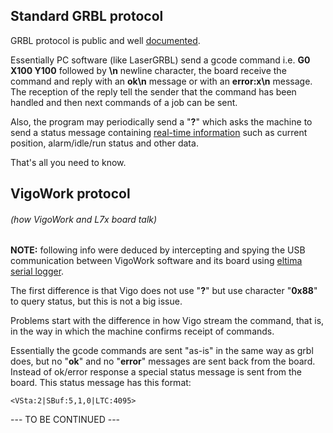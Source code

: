 ## Standard GRBL protocol

GRBL protocol is public and well [documented](https://github.com/gnea/grbl/wiki/Grbl-v1.1-Interface).

Essentially PC software (like LaserGRBL) send a gcode command i.e. **G0 X100 Y100** followed by **\n** newline character, the board receive the command and reply with an **ok\n** message or with an **error:x\n** message. The reception of the reply tell the sender that the command has been handled and then next commands of a job can be sent.

Also, the program may periodically send a "**?**" which asks the machine to send a status message containing [real-time information](https://github.com/gnea/grbl/wiki/Grbl-v1.1-Interface#real-time-status-reports) such as current position, alarm/idle/run status and other data.

That's all you need to know.



## VigoWork protocol

###### (how VigoWork and L7x board talk)

**NOTE:** following info were deduced by intercepting and spying the USB communication between VigoWork software and its board using [eltima serial logger](www.eltima.com/products/rs232-data-logger).

The first difference is that Vigo does not use "**?**" but use character "**0x88**" to query status, but this is not a big issue.

Problems start with the difference in how Vigo stream the command, that is, in the way in which the machine confirms receipt of commands.

Essentially the gcode commands are sent "as-is" in the same way as grbl does, but no "**ok**" and no "**error**" messages are sent back from the board. Instead of ok/error response a special status message is sent from the board. This status message has this format:

`<VSta:2|SBuf:5,1,0|LTC:4095>`

--- TO BE CONTINUED ---






